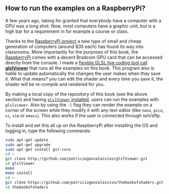 ## How to run the examples on a RaspberryPi?

A few years ago, taking for granted that everybody have a computer with a GPU was a long shot. Now, most computers have a graphic unit, but is a high bar for a requirement in for example a course or class. 

Thanks to the [RaspberryPi project](http://www.raspberrypi.org/) a new type of small and cheap generation of computers (around $35 each) has found its way into  classrooms. More importantly for the purposes of this book, the [RaspberryPi](http://www.raspberrypi.org/) comes with a decent Bradcom GPU card that can be accessed directly from the console. I made a [flexible GLSL live coding tool call **glslViewer**](https://github.com/patriciogonzalezvivo/glslViewer) that runs all the examples on this book. This program also is hable to update automatically the changes the user makes when they save it. What that means? you can edit the shader and every time you save it, the shader will be re-compile and rendered for you.

By making a local copy of the repository of this book (see the above section) and having [```glslViewer``` installed](https://github.com/patriciogonzalezvivo/glslViewer), users can run the examples with ```glslviewer```. Also by using the ```-l``` flag they can render the example on a corner of the screen while they modify it with any text editor (like ```nano```, ```pico```, ```vi```, ```vim``` or ```emacs```). This also works if the user is connected through ssh/sftp.

To install and set this all up on the RaspberryPi after installing the OS and logging in, type the following commands:

```bash
sudo apt-get update
sudo apt-get upgrade
sudo apt-get install git-core
cd ~ 
git clone http://github.com/patriciogonzalezvivo/glslViewer.git
cd glslViewer
make
make install
cd ~
git clone https://github.com/patriciogonzalezvivo/thebookofshaders.git
cd thebookofshaders
```